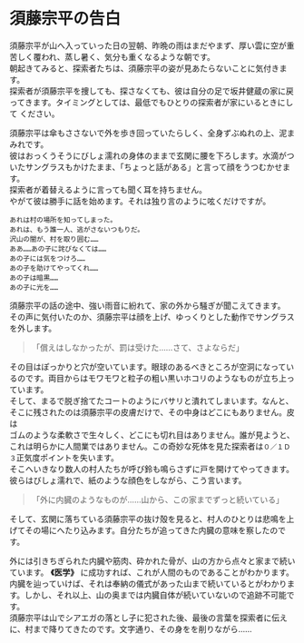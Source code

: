 # 須藤宗平の告白  

須藤宗平が山へ入っていった日の翌朝、昨晩の雨はまだやまず、厚い雲に空が重苦しく覆われ、蒸し暑く、気分も重くなるような朝です。  
朝起きてみると、探索者たちは、須藤宗平の姿が見あたらないことに気付きます。  
探索者が須藤宗平を捜しても、探さなくても、彼は自分の足で坂井健蔵の家に戻ってきます。タイミングとしては、最低でもひとりの探索者が家にいるときにして  ください。  

須藤宗平は傘もささないで外を歩き回っていたらしく、全身ずぶぬれの上、泥まみれです。  
彼はおっくうそうにびしょ濡れの身体のままで玄関に腰を下ろします。水滴がついたサングラスもかけたまま、「ちょっと話がある」と言って顔をうつむかせます。  
探索者が着替えるように言っても聞く耳を持ちません。  
やがて彼は勝手に話を始めます。それは独り言のように呟くだけですが。  

```
あれは村の場所を知ってしまった。  
あれは、もう誰一人、逃がさないつもりだ。  
沢山の闇が、村を取り囲む……  
ああ……あの子に詫びなくては……  
あの子には気をつけろ……  
あの子を助けてやってくれ……  
あの子は暗黒……  
あの子に光を……
```  

須藤宗平の話の途中、強い雨音に紛れて、家の外から騒ぎが聞こえてきます。  
その声に気付いたのか、須藤宗平は顔を上げ、ゆっくりとした動作でサングラスを外します。  

> 「償えはしなかったが、罰は受けた……さて、さよならだ」  

その目はぽっかりと穴が空いています。眼球のあるべきところが空洞になっているのです。両目からはモワモワと粒子の粗い黒いホコリのようなものが立ち上っています。  
そして、まるで脱ぎ捨てたコートのようにバサリと潰れてしまいます。なんと、そこに残されたのは須藤宗平の皮膚だけで、その中身はどこにもありません。皮は  
ゴムのような柔軟さで生々しく、どこにも切れ目はありません。誰が見ようと、これは明らかに人間業ではありません。この奇妙な死体を見た探索者は`０／１Ｄ３`正気度ポイントを失います。  
そこへいきなり数人の村人たちが呼び鈴も鳴らさずに戸を開けてやってきます。  
彼らはびしょ濡れで、紙のような顔色をしながら、こう言います。  

> 「外に内臓のようなものが……山から、この家までずっと続いている」  

そして、玄関に落ちている須藤宗平の抜け殻を見ると、村人のひとりは悲鳴を上げてその場にへたり込みます。自分たちが追ってきた内臓の意味を察したのです。  

外には引きちぎられた内臓や筋肉、砕かれた骨が、山の方から点々と家まで続いています。 **《医学》** に成功すれば、これが人間のものであることがわかります。  
内臓を辿っていけば、それは奉納の儀式があった山まで続いているとがわかります。しかし、それ以上、山の奥までは内臓自体が続いていないので追跡不可能です。  
須藤宗平は山でシアエガの落とし子に犯された後、最後の言葉を探索者に伝えに、村まで降りてきたのです。文字通り、その身をを削りながら……  
